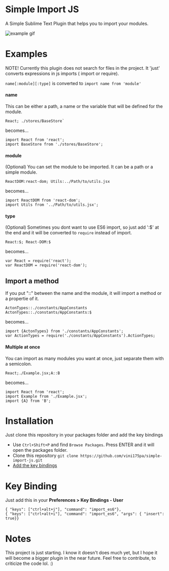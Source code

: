 # Simple Import JS
A Simple Sublime Text Plugin that helps you to import your modules.


![example gif](https://raw.githubusercontent.com/vini175pa/simple-import-js/master/example.gif)

# Examples
NOTE! Currently this plugin does not search for files in the project. It 'just' converts expressions in js imports ( import or require).

`name[:module][:type]` is converted to `import name from 'module'`

#### name
This can be either a path, a name or the variable that will be defined for the module.

	React; ./stores/BaseStore` 

becomes...

	import React from 'react';
	import BaseStore from './stores/BaseStore';


#### module
(Optional) You can set the module to be imported. It can be a path or a simple module.

	ReactDOM:react-dom; Utils:../Path/to/utils.jsx

becomes...
	
	import ReactDOM from 'react-dom';
	import Utils from '../Path/to/utils.jsx';

#### type
(Optional) Sometimes you dont want to use ES6 import, so just add ':$' at the end and it will be converted to `require` instead of import.

	React:$; React-DOM:$

becomes...

	var React = require('react');
	var ReactDOM = require('react-dom');

## Import a method
If you put "::" between the name and the module, it will import a method or a propertie of it.

	ActonTypes::./constants/AppConstants
	ActonTypes::./constants/AppConstants:$
	
becomes...

	import {ActonTypes} from './constants/AppConstants';
	var ActionTypes = require('./constants/AppConstants').ActionTypes;
	

#### Multiple at once
You can import as many modules you want at once, just separate them with a semicolon.

	React;./Example.jsx;A::B

becomes...

	import React from 'react';
	import Example from './Example.jsx';
	import {A} from 'B';
	
	
# Installation
Just clone this repository in your packages folder and add the key bindings

 - Use `Ctrl+Shift+P` and find `Browse Packages`. Press ENTER and it will open the packages folder.
 - Clone this repository `git clone https://github.com/vini175pa/simple-import-js.git`
 - [Add the key bindings](#key-binding)
	
# Key Binding
Just add this in your **Preferences > Key Bindings - User**

	
	{ "keys": ["ctrl+alt+j"], "command": "import_es6"},
	{ "keys": ["ctrl+alt+i"], "command": "import_es6", "args": { "insert": true}}
	

# Notes
This project is just starting. I know it doesn't does much yet, but I hope it will become a bigger plugin in the near future. Feel free to contribute, to criticize the code lol. :)

